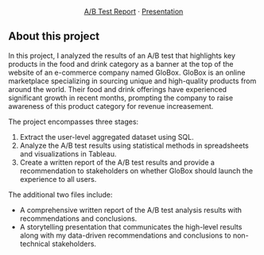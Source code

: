 <div align="center">
  
  <p align="center">
    <a href="https://github.com/othneildrew/Best-README-Template">A/B Test Report</a>
    ·
    <a href="https://github.com/othneildrew/Best-README-Template/issues">Presentation</a>
      </p>
</div>

## About this project

In this project, I analyzed the results of an A/B test that highlights key products in the food and drink category as a banner at the top of the website of an e-commerce company named GloBox. GloBox is an online marketplace specializing in sourcing unique and high-quality products from around the world. Their food and drink offerings have experienced significant growth in recent months, prompting the company to raise awareness of this product category for revenue increasement.

The project encompasses three stages:

1. Extract the user-level aggregated dataset using SQL.
2. Analyze the A/B test results using statistical methods in spreadsheets and visualizations in Tableau.
3. Create a written report of the A/B test results and provide a recommendation to stakeholders on whether GloBox should launch the experience to all users.


The additional two files include:
* A comprehensive written report of the A/B test analysis results with recommendations and conclusions.
* A storytelling presentation that communicates the high-level results along with my data-driven recommendations and conclusions to non-technical stakeholders.
